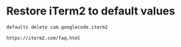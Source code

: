 # Restore iTerm2 to default values

```bash
defaults delete com.googlecode.iterm2
```

`https://iterm2.com/faq.html`
